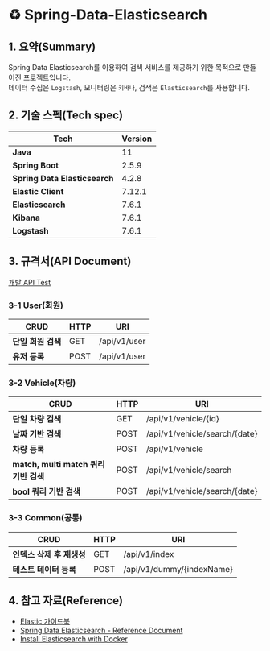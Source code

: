 # ♻ Spring-Data-Elasticsearch

## 1. 요약(Summary)

Spring Data Elasticsearch를 이용하여 검색 서비스를 제공하기 위한 목적으로 만들어진 프로젝트입니다.  
데이터 수집은 `Logstash`, 모니터링은 `키바나`, 검색은 `Elasticsearch`를 사용합니다.  

## 2. 기술 스펙(Tech spec)

| Tech                         | Version |
|------------------------------|---------|
| **Java**                     | 11      |
| **Spring Boot**              | 2.5.9   |
| **Spring Data Elasticsearch** | 4.2.8   |
| **Elastic Client**           | 7.12.1  |
| **Elasticsearch**            | 7.6.1   |
| **Kibana**                   | 7.6.1   |
| **Logstash**                 | 7.6.1   |

## 3. 규격서(API Document)

[개발 API Test](./doc/postman/spring_data_elasitcsearch.postman_collection.json)

### 3-1 User(회원)

| CRUD             |HTTP| URI                            |
|------------------|---|--------------------------------|
| **단일 회원 검색**     |GET| /api/v1/user                   | 
| **유저 등록**        |POST| /api/v1/user                   |

### 3-2 Vehicle(차량)

| CRUD                            |HTTP| URI                          |
|---------------------------------|---|------------------------------|
| **단일 차량 검색**                    |GET| /api/v1/vehicle/{id}         |
| **날짜 기반 검색**                    |POST| /api/v1/vehicle/search/{date} |
| **차량 등록**                       |POST| /api/v1/vehicle |
| **match, multi match 쿼리 기반 검색** |POST| /api/v1/vehicle/search |
| **bool 쿼리 기반 검색**               |POST| /api/v1/vehicle/search/{date} |

### 3-3 Common(공통)

| CRUD            |HTTP| URI               |
|-----------------|---|-------------------|
| **인덱스 삭제 후 재생성** |GET| /api/v1/index     | 
| **테스트 데이터 등록**  |POST| /api/v1/dummy/{indexName} |

## 4. 참고 자료(Reference)

- [Elastic 가이드북](https://app.gather.town/invite?token=R9SyULHNgX2gvZXaYhz9H6iNkqepPAzq)
- [Spring Data Elasticsearch - Reference Document](https://docs.spring.io/spring-data/elasticsearch/docs/current/reference/html/#preface.versions)
- [Install Elasticsearch with Docker](https://www.elastic.co/guide/en/elasticsearch/reference/current/docker.html)
